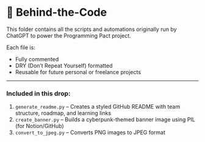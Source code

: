 
# 🧠 Behind-the-Code

This folder contains all the scripts and automations originally run by ChatGPT to power the Programming Pact project.

Each file is:
- Fully commented
- DRY (Don’t Repeat Yourself) formatted
- Reusable for future personal or freelance projects

---

### Included in this drop:

1. `generate_readme.py` – Creates a styled GitHub README with team structure, roadmap, and learning links
2. `create_banner.py` – Builds a cyberpunk-themed banner image using PIL (for Notion/GitHub)
3. `convert_to_jpeg.py` – Converts PNG images to JPEG format

